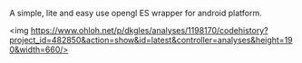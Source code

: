 A simple, lite and easy use opengl ES wrapper for android platform.

<img https://www.ohloh.net/p/dkgles/analyses/1198170/codehistory?project_id=482850&action=show&id=latest&controller=analyses&height=190&width=660/>